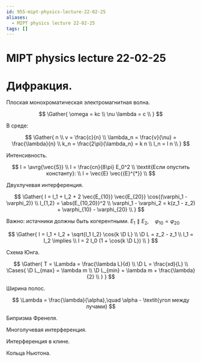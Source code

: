 ```yaml
---
id: 955-mipt-physics-lecture-22-02-25
aliases:
  - MIPT physics lecture 22-02-25
tags: []
---
```


# MIPT physics lecture 22-02-25

# Дифракция.

Плоская монохроматическая электромагнитная волна.

$$
\Gather{
\omega = kc \\
\nu \lambda = c \\
}
$$

В среде:

$$
\Gather{
n \\
v = \frac{c}{n} \\
\lambda_n = \frac{v}{\nu} = \frac{\lambda}{n} \\
k_n = \frac{2\pi}{\lambda_n} = k n \\
l_n = l n \\
}
$$

Интенсивность.

$$
I = \avrg{\vec{S}} \\
I = \frac{cn}{8\pi} E_0^2 \\
\textit{Если опустить константу}: \\
I = \vec{E} \vec{{E}^{*}} \\
$$

Двухлучевая интерференция.

$$
\Gather{
I = I_1 + I_2 + 2 \vec{E_{10}} \vec{E_{20}} \cos{(\varphi_1 - \varphi_2)} \\
I_{1,2} = \abs{E_{10,20}}^2 \\
\varphi_1 - \varphi_2 = k(z_1 - z_2) + \varphi_{10} - \varphi_{20} \\
}
$$

Важно: истачники должны быть когерентными.
$E_1 \parallel E_2,\quad \varphi_{10} = \varphi_{20}$

$$
\Gather{
I = I_1 + I_2 + \sqrt{I_1 I_2} \cos{k \D L} \\
\D L = z_2 - z_1 \\
I_1 = I_2 \implies \\
I = 2 I_0 (1 + \cos{k \D L}) \\
}
$$

Схема Юнга.

$$
\Gather{
T = \Lambda = \frac{\lambda L}{d} \\
\D L = \frac{xd}{L} \\
\Cases{
\D L_{max} = \lambda m \\
\D L_{min} = \lambda m + \frac{\lambda}{2} \\
}
}
$$

Ширина полос.

$$
\Lambda = \frac{\lambda}{\alpha},\quad \alpha - \textit{угол между лучами}
$$

Бипризма Френеля.

Многолучевая интерференция.

Интерференция в клине.

Кольца Ньютона.
